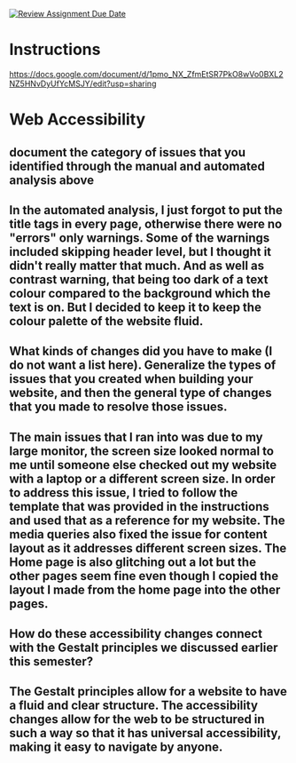 [![Review Assignment Due Date](https://classroom.github.com/assets/deadline-readme-button-22041afd0340ce965d47ae6ef1cefeee28c7c493a6346c4f15d667ab976d596c.svg)](https://classroom.github.com/a/sntKDyQ2)
# Instructions

https://docs.google.com/document/d/1pmo_NX_ZfmEtSR7PkO8wVo0BXL2NZ5HNvDyUfYcMSJY/edit?usp=sharing

# Web Accessibility

## document the category of issues that you identified through the manual and automated analysis above
## In the automated analysis, I just forgot to put the title tags in every page, otherwise there were no "errors" only warnings. Some of the warnings included skipping header level, but I thought it didn't really matter that much. And as well as contrast warning, that being too dark of a text colour compared to the background which the text is on. But I decided to keep it to keep the colour palette of the website fluid.

## What kinds of changes did you have to make (I do not want a list here). Generalize the types of issues that you created when building your website, and then the general type of changes that you made to resolve those issues.
## The main issues that I ran into was due to my large monitor, the screen size looked normal to me until someone else checked out my website with a laptop or a different screen size. In order to address this issue, I tried to follow the template that was provided in the instructions and used that as a reference for my website. The media queries also fixed the issue for content layout as it addresses different screen sizes. The Home page is also glitching out a lot but the other pages seem fine even though I copied the layout I made from the home page into the other pages. 

## How do these accessibility changes connect with the Gestalt principles we discussed earlier this semester? 
## The Gestalt principles allow for a website to have a fluid and clear structure. The accessibility changes allow for the web to be structured in such a way so that it has universal accessibility, making it easy to navigate by anyone. 


